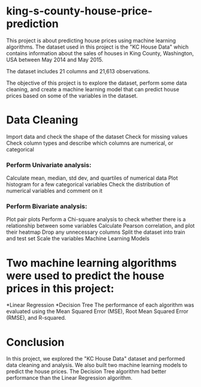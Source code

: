 # king-s-county-house-price-prediction
This project is about predicting house prices using machine learning algorithms. The dataset used in this project is the "KC House Data" which contains information about the sales of houses in King County, Washington, USA between May 2014 and May 2015.

The dataset includes 21 columns and 21,613 observations.

The objective of this project is to explore the dataset, perform some data cleaning, and create a machine learning model that can predict house prices based on some of the variables in the dataset.

# Data Cleaning
Import data and check the shape of the dataset
Check for missing values
Check column types and describe which columns are numerical, or categorical
### Perform Univariate analysis:
Calculate mean, median, std dev, and quartiles of numerical data
Plot histogram for a few categorical variables
Check the distribution of numerical variables and comment on it
### Perform Bivariate analysis:
Plot pair plots
Perform a Chi-square analysis to check whether there is a relationship between some variables
Calculate Pearson correlation, and plot their heatmap
Drop any unnecessary columns
Split the dataset into train and test set
Scale the variables
Machine Learning Models
# Two machine learning algorithms were used to predict the house prices in this project:

*Linear Regression
*Decision Tree
The performance of each algorithm was evaluated using the Mean Squared Error (MSE), Root Mean Squared Error (RMSE), and R-squared.

# Conclusion
In this project, we explored the "KC House Data" dataset and performed data cleaning and analysis. We also built two machine learning models to predict the house prices. The Decision Tree algorithm had better performance than the Linear Regression algorithm.
